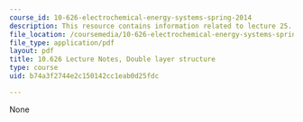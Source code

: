 ```yaml
---
course_id: 10-626-electrochemical-energy-systems-spring-2014
description: This resource contains information related to lecture 25.
file_location: /coursemedia/10-626-electrochemical-energy-systems-spring-2014/b74a3f2744e2c150142cc1eab0d25fdc_MIT10_626S14_S11lec25.pdf
file_type: application/pdf
layout: pdf
title: 10.626 Lecture Notes, Double layer structure
type: course
uid: b74a3f2744e2c150142cc1eab0d25fdc

---
```

None